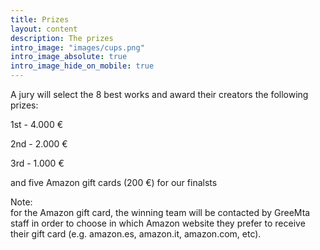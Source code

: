 ```yaml
---
title: Prizes
layout: content
description: The prizes
intro_image: "images/cups.png"
intro_image_absolute: true
intro_image_hide_on_mobile: true
---
```


A jury will select the 8 best works and award their creators the following prizes:

1st - 4.000 &euro;

2nd - 2.000 &euro;

3rd - 1.000 &euro;


and five Amazon gift cards (200 &euro;) for our finalsts 


Note:<br/>for the Amazon gift card, the winning team will be contacted by GreeMta staff in order to choose in which Amazon website they prefer to receive their gift card (e.g. amazon.es, amazon.it, amazon.com, etc).
